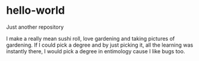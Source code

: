 # hello-world
Just another repository

I make a really mean sushi roll, love gardening and taking pictures of gardening. If I could pick a degree and by just picking it, all the learning was instantly there, I would pick a degree in entimology cause I like bugs too. 

